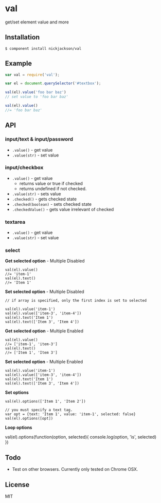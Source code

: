 # val

  get/set element value and more

## Installation

    $ component install nickjackson/val

## Example
```js
var val = require('val');

var el = document.querySelector('#textbox');

val(el).value('foo bar baz')
// set value to 'foo bar baz'

val(el).value()
//= 'foo bar baz'
```

## API
### input/text & input/password
* `.value()` - get value 
* `.value(str)` - set value 

### input/checkbox
* `.value()` - get value
    * returns value or true if checked
    * returns undefined if not checked.
* `.value(str)` - sets value
* `.checked()` - gets checked state
* `.checked(boolean)` - sets checked state
* `.checkedValue()` - gets value irrelevant of checked

### textarea
* `.value()` - get value 
* `.value(str)` - set value 

### select
	
**Get selected option** - Multiple Disabled
	
	val(el).value() 
	//= 'item-1'
	val(el).text()
	//= 'Item 1'

**Set selected option** - Multiple Disabled
	
	// if array is specified, only the first index is set to selected
	
	val(el).value('item-1')
	val(el).value(['item-3', 'item-4'])
	val(el).text('Item 1')
	val(el).text(['Item 3', 'Item 4'])

**Get selected option** - Multiple Enabled
	
	val(el).value() 
	//= ['item-1', 'item-3']
	val(el).text()
	//= ['Item 1', 'Item 3']
	
**Set selected option** - Multiple Enabled
	
	val(el).value('item-1')
	val(el).value(['item-3', 'item-4'])
	val(el).text('Item 1')
	val(el).text(['Item 3', 'Item 4'])

**Set options**
	
	val(el).options(['Item 1', 'Item 2'])
	
	// you must specify a text tag.
	var opt = {text: 'Item 1', value: 'item-1', selected: false}
	val(el).options([opt])

**Loop options**

  val(el).options(function(option, selected){
    console.log(option, 'is', selected)
  })

## Todo
* Test on other browsers. Currently only tested on Chrome OSX.

## License

  MIT

